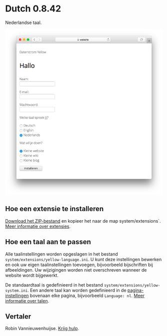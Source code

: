 # Dutch 0.8.42

Nederlandse taal.

<p align="center"><img src="dutch-screenshot.png?raw=true" alt="Schermafbeelding"></p>

## Hoe een extensie te installeren

[Download het ZIP-bestand](https://github.com/datenstrom/yellow-extensions/raw/main/downloads/dutch.zip) en kopieer het naar de map system/extensions`. [Meer informatie over extensies](https://github.com/annaesvensson/yellow-update).

## Hoe een taal aan te passen

Alle taalinstellingen worden opgeslagen in het bestand `system/extensions/yellow-language.ini`. U kunt deze instellingen bewerken en ook uw eigen taalinstellingen toevoegen, bijvoorbeeld bijschriften bij afbeeldingen. Uw wijzigingen worden niet overschreven wanneer de website wordt bijgewerkt.

De standaardtaal is gedefinieerd in het bestand `system/extensions/yellow-system.ini`. Een andere taal kan worden gedefinieerd in de [pagina-instellingen](https://github.com/annaesvensson/yellow-core#settings-page) bovenaan elke pagina, bijvoorbeeld `Language: nl`. [Meer informatie over talen](https://datenstrom.se/yellow/help/how-to-customise-a-language).

## Vertaler

Robin Vannieuwenhuijse. [Krijg hulp](https://datenstrom.se/yellow/help/).
